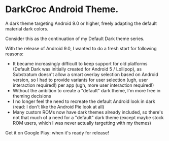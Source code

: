 # DarkCroc Android Theme.

A dark theme targeting Android 9.0 or higher, freely adapting the default material dark colors.

Consider this as the continuation of my Default Dark theme series.

With the release of Android 9.0, I wanted to do a fresh start for following reasons:
- It became increasingly difficult to keep support for old platforms (Default Dark was initially created for Android 5 / Lollipop),
    as Substratum doesn't allow a smart overlay selection based on Android version, so I had to provide variants for user selection (ugh, user interaction required!) per app (ugh, more user interaction required!)
- Without the ambition to create a "default" dark theme, I'm more free in theming decisions
- I no longer feel the need to recreate the default Android look in dark (read: I don't like the Android Pie look at all)
- Many custom ROMs now have dark themes already included, so there's not that much of a need for a "default" dark theme (except maybe stock ROM users, which I was never actually targetting with my themes)

Get it on Google Play: when it's ready for release!